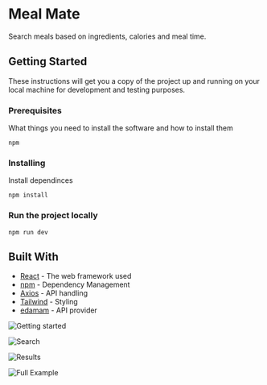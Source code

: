 # Meal Mate

Search meals based on ingredients, calories and meal time.

## Getting Started

These instructions will get you a copy of the project up and running on your local machine for development and testing purposes.

### Prerequisites

What things you need to install the software and how to install them

```
npm
```

### Installing

Install dependinces

```
npm install
```

### Run the project locally

```
npm run dev
```

## Built With

* [React](https://react.dev/) - The web framework used
* [npm](https://www.npmjs.com/) - Dependency Management
* [Axios](https://axios-http.com/) - API handling
* [Tailwind](https://tailwindcss.com/) - Styling
* [edamam](https://www.edamam.com/) - API provider


![Getting started](https://github.com/mohsen-el/MealMate/assets/101658098/cdfd6a1c-f814-42c3-bb69-84c387341386)

![Search](https://github.com/mohsen-el/MealMate/assets/101658098/5fc8f70c-b0ee-4ebd-bb98-fb27f2825b17)

![Results](https://github.com/mohsen-el/MealMate/assets/101658098/a5b6a20a-7fb1-45f3-99c6-2249da99f4f7)

![Full Example](https://github.com/mohsen-el/MealMate/assets/101658098/d884574a-ea36-4de9-8c6f-97148f8c4a5f)





